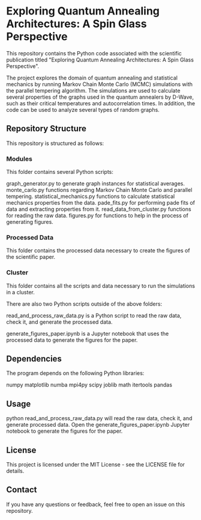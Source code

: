# Exploring Quantum Annealing Architectures: A Spin Glass Perspective
This repository contains the Python code associated with the scientific publication titled "Exploring Quantum Annealing Architectures: A Spin Glass Perspective".

The project explores the domain of quantum annealing and statistical mechanics by running Markov Chain Monte Carlo (MCMC) simulations with the parallel tempering algorithm. The simulations are used to calculate several properties of the graphs used in the quantum annealers by D-Wave, such as their critical temperatures and autocorrelation times. In addition, the code can be used to analyze several types of random graphs.

## Repository Structure
This repository is structured as follows:

### Modules
This folder contains several Python scripts:

graph_generator.py to generate graph instances for statistical averages.
monte_carlo.py functions regarding Markov Chain Monte Carlo and parallel tempering.
statistical_mechanics.py functions to calculate statistical mechanics properties from the data.
pade_fits.py for performing pade fits of data and extracting properties from it.
read_data_from_cluster.py functions for reading the raw data.
figures.py for functions to help in the process of generating figures.

### Processed Data
This folder contains the processed data necessary to create the figures of the scientific paper.

### Cluster
This folder contains all the scripts and data necessary to run the simulations in a cluster.

There are also two Python scripts outside of the above folders:

read_and_process_raw_data.py is a Python script to read the raw data, check it, and generate the processed data.

generate_figures_paper.ipynb is a Jupyter notebook that uses the processed data to generate the figures for the paper.

## Dependencies
The program depends on the following Python libraries:

numpy
matplotlib
numba
mpi4py
scipy
joblib
math
itertools
pandas

## Usage

python read_and_process_raw_data.py will read the raw data, check it, and generate processed data.
Open the generate_figures_paper.ipynb Jupyter notebook to generate the figures for the paper.

## License
This project is licensed under the MIT License - see the LICENSE file for details.

## Contact
If you have any questions or feedback, feel free to open an issue on this repository.
